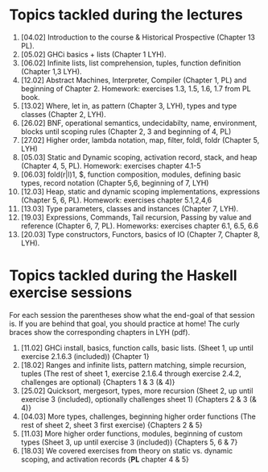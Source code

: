 # Topics tackled during the lectures

1. [04.02] Introduction to the course & Historical Prospective (Chapter 13 PL).
1. [05.02] GHCi basics + lists (Chapter 1 LYH).
1. [06.02] Infinite lists, list comprehension, tuples, function definition (Chapter 1,3 LYH).
1. [12.02] Abstract Machines, Interpreter, Compiler (Chapter 1, PL) and beginning of Chapter 2.
   Homework: exercises 1.3, 1.5, 1.6, 1.7 from PL book.
1. [13.02] Where, let in, as pattern (Chapter 3, LYH), types and type classes (Chapter 2, LYH).
1. [26.02] BNF, operational semantics, undecidabilty, name, environment, blocks
   until scoping rules (Chapter 2, 3 and beginning of 4, PL)
1. [27.02] Higher order, lambda notation, map, filter, foldl, foldr (Chapter 5, LYH)
1. [05.03] Static and Dynamic scoping, activation record, stack, and heap (Chapter 4, 5, PL).
   Homework: exercises chapter 4.1-5
1. [06.03] fold(r|l)1, $, function composition, modules, defining basic types,
	 record notation  (Chapter 5,6, beginning of 7, LYH)
1. [12.03] Heap, static and dynamic scoping implementations, expressions (Chapter 5, 6, PL).
	 Homework: exercises chapter 5.1,2,4,6
1. [13.03] Type parameters, classes and instances (Chapter 7, LYH).
1. [19.03] Expressions, Commands, Tail recursion, Passing by value and reference (Chapter 6, 7, PL).
   Homeworks: exercises chapter 6.1, 6.5, 6.6
1. [20.03] Type constructors, Functors, basics of IO (Chapter 7, Chapter 8, LYH).



# Topics tackled during the Haskell exercise sessions
For each session the parentheses show what the end-goal of that session is. If you are behind that goal, you should practice at home! The curly braces show the corresponding chapters in LYH (pdf).

1. [11.02] GHCi install, basics, function calls, basic lists. (Sheet 1, up until exercise 2.1.6.3 (included)) {Chapter 1}
1. [18.02] Ranges and infinite lists, pattern matching, simple recursion, tuples (The rest of sheet 1, exercise 2.1.6.4 through exercise 2.4.2, challenges are optional) {Chapters 1 & 3 (& 4)}
1. [25.02] Quicksort, mergesort, types, more recursion (Sheet 2, up until exercise 3 (included), optionally challenges sheet 1) {Chapters 2 & 3 (& 4)}
1. [04.03] More types, challenges, beginning higher order functions (The rest of sheet 2, sheet 3 first exercise) {Chapters 2 & 5}
1. [11.03] More higher order functions, modules, beginning of custom types (Sheet 3, up until exercise 3 (included)) {Chapters 5, 6 & 7}
1. [18.03] We covered exercises from theory on static vs. dynamic scoping, and activation records {**PL** chapter 4 & 5}
